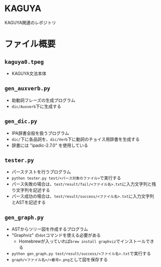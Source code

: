 # KAGUYA
KAGUYA関連のレポジトリ

# ファイル概要
## `kaguya0.tpeg`
+ KAGUYA文法本体


## `gen_auxverb.py`
+ 助動詞フレーズの生成プログラム
+ `dic/Auxverb`下に生成する


## `gen_dic.py`
+ IPA辞書全般を扱うプログラム
+ `dic/`下に各品詞を、`dic/Verb`下に動詞のチョイス用辞書を生成する
+ 辞書には "ipadic-2.7.0" を使用している


## `tester.py`
+ パーステストを行うプログラム
+ `python tester.py test/<パース対象のファイル>`で実行する
+ パース失敗の場合は、`test/result/fail/<ファイル名>.txt`に入力文字列と残り文字列を記述する
+ パース成功の場合は、`test/result/success/<ファイル名>.txt`に入力文字列とASTを記述する


## `gen_graph.py`
+ ASTからツリー図を作成するプログラム
+ "Graphviz" の`dot`コマンドを使える必要がある
  + Homebrewが入っていれば`brew install graphviz`でインストールできる
+ `python gen_graph.py test/result/success/<ファイル名>.txt`で実行する
+ `graph/<ファイル名>/<番号>.png`として図を保存する
